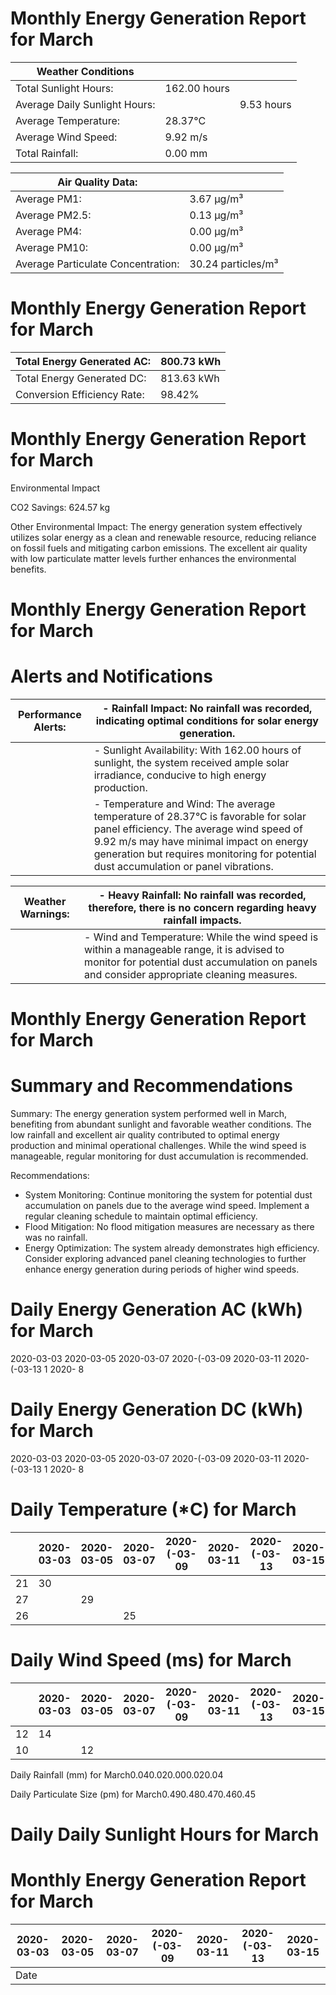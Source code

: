 # Monthly Energy Generation Report for March

|Weather Conditions| | |
|---|---|---|
|Total Sunlight Hours:|162.00 hours| |
|Average Daily Sunlight Hours:| |9.53 hours|
|Average Temperature:|28.37°C| |
|Average Wind Speed:|9.92 m/s| |
|Total Rainfall:|0.00 mm| |

|Air Quality Data:| |
|---|---|
|Average PM1:|3.67 μg/m³|
|Average PM2.5:|0.13 μg/m³|
|Average PM4:|0.00 μg/m³|
|Average PM10:|0.00 μg/m³|
|Average Particulate Concentration:|30.24 particles/m³|

# Monthly Energy Generation Report for March

|Total Energy Generated AC:|800.73 kWh|
|---|---|
|Total Energy Generated DC:|813.63 kWh|
|Conversion Efficiency Rate:|98.42%|

# Monthly Energy Generation Report for March

Environmental Impact

CO2 Savings:
624.57 kg

Other Environmental Impact: The energy generation system effectively utilizes solar energy as a clean and renewable resource, reducing reliance on fossil fuels and mitigating carbon emissions. The excellent air quality with low particulate matter levels further enhances the environmental benefits.

# Monthly Energy Generation Report for March

# Alerts and Notifications

|Performance Alerts:|- Rainfall Impact: No rainfall was recorded, indicating optimal conditions for solar energy generation.|
|---|---|
| |- Sunlight Availability: With 162.00 hours of sunlight, the system received ample solar irradiance, conducive to high energy production.|
| |- Temperature and Wind: The average temperature of 28.37°C is favorable for solar panel efficiency. The average wind speed of 9.92 m/s may have minimal impact on energy generation but requires monitoring for potential dust accumulation or panel vibrations.|

|Weather Warnings:|- Heavy Rainfall: No rainfall was recorded, therefore, there is no concern regarding heavy rainfall impacts.|
|---|---|
| |- Wind and Temperature: While the wind speed is within a manageable range, it is advised to monitor for potential dust accumulation on panels and consider appropriate cleaning measures.|

# Monthly Energy Generation Report for March

# Summary and Recommendations

Summary: The energy generation system performed well in March, benefiting from abundant sunlight and favorable weather conditions. The low rainfall and excellent air quality contributed to optimal energy production and minimal operational challenges. While the wind speed is manageable, regular monitoring for dust accumulation is recommended.

Recommendations:

- System Monitoring: Continue monitoring the system for potential dust accumulation on panels due to the average wind speed. Implement a regular cleaning schedule to maintain optimal efficiency.
- Flood Mitigation: No flood mitigation measures are necessary as there was no rainfall.
- Energy Optimization: The system already demonstrates high efficiency. Consider exploring advanced panel cleaning technologies to further enhance energy generation during periods of higher wind speeds.

# Daily Energy Generation AC (kWh) for March

2020-03-03
2020-03-05
2020-03-07
2020-(-03-09
2020-03-11
2020-(-03-13
1 2020- 8

# Daily Energy Generation DC (kWh) for March

2020-03-03
2020-03-05
2020-03-07
2020-(-03-09
2020-03-11
2020-(-03-13
1 2020- 8

# Daily Temperature (*C) for March

| |2020-03-03|2020-03-05|2020-03-07|2020-(-03-09|2020-03-11|2020-(-03-13|2020-03-15|2020-03-17|
|---|---|---|---|---|---|---|---|---|
|21|30| | | | | | | |
|27| |29| | | | | | |
|26| | |25| | | | | |

# Daily Wind Speed (ms) for March

| |2020-03-03|2020-03-05|2020-03-07|2020-(-03-09|2020-03-11|2020-(-03-13|2020-03-15|2020-03-17|
|---|---|---|---|---|---|---|---|---|
|12|14| | | | | | | |
|10| |12| | | | | | |

Daily Rainfall (mm) for March0.040.020.000.020.04

Daily Particulate Size (pm) for March0.490.480.470.460.45

# Daily Daily Sunlight Hours for March

# Monthly Energy Generation Report for March

|2020-03-03|2020-03-05|2020-03-07|2020-(-03-09|2020-03-11|2020-(-03-13|2020-03-15|
|---|---|---|---|---|---|---|
|Date| | | | | | |
